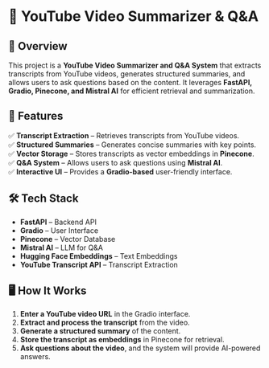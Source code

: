 


# 🎥 YouTube Video Summarizer & Q&A  

## 📌 Overview  

This project is a **YouTube Video Summarizer and Q&A System** that extracts transcripts from YouTube videos, generates structured summaries, and allows users to ask questions based on the content. It leverages **FastAPI, Gradio, Pinecone, and Mistral AI** for efficient retrieval and summarization.  

## 🚀 Features  

✅ **Transcript Extraction** – Retrieves transcripts from YouTube videos.  
✅ **Structured Summaries** – Generates concise summaries with key points.  
✅ **Vector Storage** – Stores transcripts as vector embeddings in **Pinecone**.  
✅ **Q&A System** – Allows users to ask questions using **Mistral AI**.  
✅ **Interactive UI** – Provides a **Gradio-based** user-friendly interface.  

## 🛠 Tech Stack  

- **FastAPI** – Backend API  
- **Gradio** – User Interface  
- **Pinecone** – Vector Database  
- **Mistral AI** – LLM for Q&A  
- **Hugging Face Embeddings** – Text Embeddings  
- **YouTube Transcript API** – Transcript Extraction  

## 🖥️ How It Works  

1. **Enter a YouTube video URL** in the Gradio interface.  
2. **Extract and process the transcript** from the video.  
3. **Generate a structured summary** of the content.  
4. **Store the transcript as embeddings** in Pinecone for retrieval.  
5. **Ask questions about the video**, and the system will provide AI-powered answers.  
